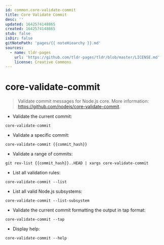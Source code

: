 ```yaml
---
id: common.core-validate-commit
title: Core Validate Commit
desc: ''
updated: 1642574148865
created: 1642574148865
stub: false
isDir: false
gitNotePath: 'pages/{{ noteHiearchy }}.md'
sources:
  - name: tldr-pages
    url: 'https://github.com/tldr-pages/tldr/blob/master/LICENSE.md'
    license: Creative Commons
---
```

# core-validate-commit

> Validate commit messages for Node.js core.
> More information: <https://github.com/nodejs/core-validate-commit>.

- Validate the current commit:

`core-validate-commit`

- Validate a specific commit:

`core-validate-commit {{commit_hash}}`

- Validate a range of commits:

`git rev-list {{commit_hash}}..HEAD | xargs core-validate-commit`

- List all validation rules:

`core-validate-commit --list`

- List all valid Node.js subsystems:

`core-validate-commit --list-subsystem`

- Validate the current commit formatting the output in tap format:

`core-validate-commit --tap`

- Display help:

`core-validate-commit --help`

